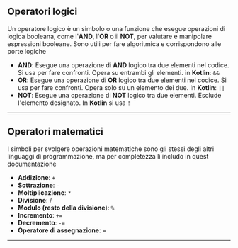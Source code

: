 ## Operatori logici
Un operatore logico è un simbolo o una funzione che esegue operazioni di logica booleana, come l'**AND**, l'**OR** o il **NOT**, per valutare e manipolare espressioni booleane. Sono utili per fare algoritmica e corrispondono alle porte logiche

- **AND**: Esegue una operazione di **AND** logico tra due elementi nel codice. Si usa per fare confronti. Opera su entrambi gli elementi. in **Kotlin**: `&&`
- **OR**: Esegue una operazione di **OR** logico tra due elementi nel codice. Si usa per fare confronti. Opera solo su un elemento dei due. In **Kotlin**: `||`
- **NOT**: Esegue una operazione di **NOT** logico tra due elementi. Esclude l'elemento designato. In **Kotlin** si usa `!`
***

## Operatori matematici
I simboli per svolgere operazioni matematiche sono gli stessi degli altri linguaggi di programmazione, ma per completezza li includo in quest documentazione

- **Addizione**: `+`
- **Sottrazione**: `-`
- **Moltiplicazione**: `*`
- **Divisione**: /
- **Modulo (resto della divisione**): `%`
- **Incremento**: `+=`
- **Decremento**: `-=`
- **Operatore di assegnazione**: `=`

***